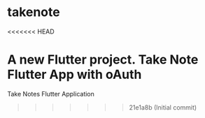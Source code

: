 # takenote
<<<<<<< HEAD

A new Flutter project.
Take Note Flutter App with oAuth
=======
Take Notes Flutter Application
>>>>>>> 21e1a8b (Initial commit)
